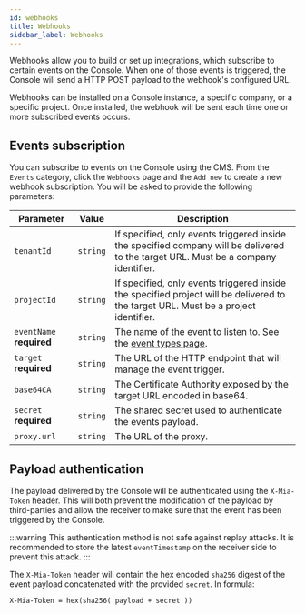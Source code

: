 ```yaml
---
id: webhooks
title: Webhooks
sidebar_label: Webhooks
---
```


Webhooks allow you to build or set up integrations, which subscribe to certain events on the Console. When one of those events is triggered, the Console will send a HTTP POST payload to the webhook's configured URL.

Webhooks can be installed on a Console instance, a specific company, or a specific project. Once installed, the webhook will be sent each time one or more subscribed events occurs.

## Events subscription

You can subscribe to events on the Console using the CMS. From the `Events` category, click the `Webhooks` page and the `Add new` to create a new webhook subscription. You will be asked to provide the following parameters:

| Parameter | Value | Description |
|-|-|-|
| `tenantId` | `string` | If specified, only events triggered inside the specified company will be delivered to the target URL. Must be a company identifier. |
| `projectId` | `string` | If specified, only events triggered inside the specified project will be delivered to the target URL. Must be a project identifier. |
| `eventName` **required** | `string` | The name of the event to listen to. See the [event types page](/development_suite/webhooks-and-events/events.mdx). |
| `target` **required** | `string` | The URL of the HTTP endpoint that will manage the event trigger. |
| `base64CA` | `string` | The Certificate Authority exposed by the target URL encoded in base64. |
| `secret` **required** | `string` | The shared secret used to authenticate the events payload. |
| `proxy.url` | `string` | The URL of the proxy. |

## Payload authentication

The payload delivered by the Console will be authenticated using the `X-Mia-Token` header. This will both prevent the modification of the payload by third-parties and allow the receiver to make sure that the event has been triggered by the Console.

:::warning
This authentication method is not safe against replay attacks. It is recommended to store the latest `eventTimestamp` on the receiver side to prevent this attack.
:::

The `X-Mia-Token` header will contain the hex encoded `sha256` digest of the event payload concatenated with the provided `secret`. In formula:

```
X-Mia-Token = hex(sha256( payload + secret ))
```
